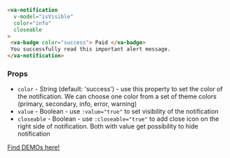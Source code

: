 ```html
<va-notification 
  v-model="isVisible" 
  color="info" 
  closeable
>
 <va-badge color="success"> Paid </va-badge>
 You successfully read this important alert message.
</va-notification>
```  

### Props
* `color` - String (default: 'success') - use this property to set the color of the notification. We can choose one color from a set of theme colors (primary, secondary, info, error, warning)
* `value` - Boolean - use `:value="true"` to set visibility of the notification
* `closeable` - Boolean - use `:closeable="true"` to add close icon on the right side of notification. Both with value get possibility to hide notification

[Find DEMOs here!](http://vuestic.epicmax.co/#/admin/ui/notifications)
